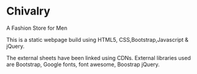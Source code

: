 # Chivalry
A Fashion Store for Men

This is a static webpage build using HTML5, CSS,Bootstrap,Javascript & jQuery.


The external sheets have been linked using CDNs. 
External libraries used are Bootstrap, Google fonts, font awesome, Boostrap jQuery. 

